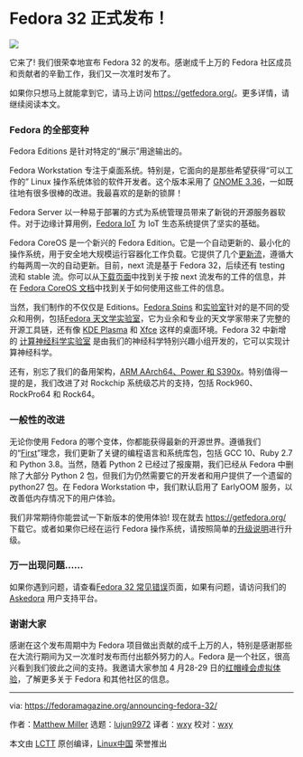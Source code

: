 [#]: collector: (lujun9972)
[#]: translator: (wxy)
[#]: reviewer: (wxy)
[#]: publisher: ( )
[#]: url: ( )
[#]: subject: (Fedora 32 is officially here!)
[#]: via: (https://fedoramagazine.org/announcing-fedora-32/)
[#]: author: (Matthew Miller https://fedoramagazine.org/author/mattdm/)

Fedora 32 正式发布！
======

![][1]

它来了! 我们很荣幸地宣布 Fedora 32 的发布。感谢成千上万的 Fedora 社区成员和贡献者的辛勤工作，我们又一次准时发布了。

如果你只想马上就能拿到它，请马上访问 <https://getfedora.org/>。更多详情，请继续阅读本文。

### Fedora 的全部变种

Fedora Editions 是针对特定的“展示”用途输出的。

Fedora Workstation 专注于桌面系统。特别是，它面向的是那些希望获得“可以工作的” Linux 操作系统体验的软件开发者。这个版本采用了 [GNOME 3.36][2]，一如既往地有很多很棒的改进。我最喜欢的是新的锁屏！

Fedora Server 以一种易于部署的方式为系统管理员带来了新锐的开源服务器软件。对于边缘计算用例，[Fedora IoT][3] 为 IoT 生态系统提供了坚实的基础。

Fedora CoreOS 是一个新兴的 Fedora Edition。它是一个自动更新的、最小化的操作系统，用于安全地大规模运行容器化工作负载。它提供了几个[更新流][4]，遵循大约每两周一次的自动更新。目前，next 流是基于 Fedora 32，后续还有 testing 流和 stable 流。你可以从[下载页面][5]中找到关于按 next 流发布的工件的信息，并在 [Fedora CoreOS 文档][6]中找到关于如何使用这些工件的信息。

当然，我们制作的不仅仅是 Editions。[Fedora Spins][7] 和[实验室][8]针对的是不同的受众和用例，包括[Fedora 天文学实验室][9]，它为业余和专业的天文学家带来了完整的开源工具链，还有像 [KDE Plasma][10] 和 [Xfce][11] 这样的桌面环境。Fedora 32 中新增的 [计算神经科学实验室][12] 是由我们的神经科学特别兴趣小组开发的，它可以实现计算神经科学。

还有，别忘了我们的备用架构，[ARM AArch64、Power 和 S390x][13]。特别值得一提的是，我们改进了对 Rockchip 系统级芯片的支持，包括 Rock960、RockPro64 和 Rock64。

### 一般性的改进

无论你使用 Fedora 的哪个变体，你都能获得最新的开源世界。遵循我们的“[First][14]”理念，我们更新了关键的编程语言和系统库包，包括 GCC 10、Ruby 2.7 和 Python 3.8。当然，随着 Python 2 已经过了报废期，我们已经从 Fedora 中删除了大部分 Python 2 包，但我们为仍然需要它的开发者和用户提供了一个遗留的 python27 包。在 Fedora Workstation 中，我们默认启用了 EarlyOOM 服务，以改善低内存情况下的用户体验。

我们非常期待你能尝试一下新版本的使用体验! 现在就去 <https://getfedora.org/> 下载它。或者如果你已经在运行 Fedora 操作系统，请按照简单的[升级说明][15]进行升级。

### 万一出现问题……

如果你遇到问题，请查看[Fedora 32 常见错误][16]页面，如果有问题，请访问我们的 [Askedora][17] 用户支持平台。

### 谢谢大家

感谢在这个发布周期中为 Fedora 项目做出贡献的成千上万的人，特别是感谢那些在大流行期间为又一次准时发布而付出额外努力的人。Fedora 是一个社区，很高兴看到我们彼此之间的支持。我邀请大家参加 4 月28-29 日的[红帽峰会虚拟体验][18]，了解更多关于 Fedora 和其他社区的信息。

--------------------------------------------------------------------------------

via: https://fedoramagazine.org/announcing-fedora-32/

作者：[Matthew Miller][a]
选题：[lujun9972][b]
译者：[wxy](https://github.com/wxy)
校对：[wxy](https://github.com/wxy)

本文由 [LCTT](https://github.com/LCTT/TranslateProject) 原创编译，[Linux中国](https://linux.cn/) 荣誉推出

[a]: https://fedoramagazine.org/author/mattdm/
[b]: https://github.com/lujun9972
[1]: https://fedoramagazine.org/wp-content/uploads/2020/04/f32-final-816x345.png
[2]: https://www.gnome.org/news/2020/03/gnome-3-36-released/
[3]: https://iot.fedoraproject.org/
[4]: https://docs.fedoraproject.org/en-US/fedora-coreos/update-streams/
[5]: https://getfedora.org/en/coreos/download?stream=next
[6]: https://docs.fedoraproject.org/en-US/fedora-coreos/getting-started/
[7]: https://spins.fedoraproject.org/
[8]: https://labs.fedoraproject.org/
[9]: https://labs.fedoraproject.org/en/astronomy/
[10]: https://spins.fedoraproject.org/en/kde/
[11]: https://spins.fedoraproject.org/en/xfce/
[12]: https://labs.fedoraproject.org/en/comp-neuro
[13]: https://alt.fedoraproject.org/alt/
[14]: https://docs.fedoraproject.org/en-US/project/#_first
[15]: https://docs.fedoraproject.org/en-US/quick-docs/upgrading/
[16]: https://fedoraproject.org/wiki/Common_F32_bugs
[17]: http://ask.fedoraproject.org
[18]: https://www.redhat.com/en/summit
